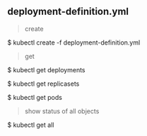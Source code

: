 ## deployment-definition.yml
> create

$ kubectl create -f deployment-definition.yml

> get

$ kubectl get deployments

$ kubectl get replicasets

$ kubectl get pods

> show status of all objects

$ kubectl get all
